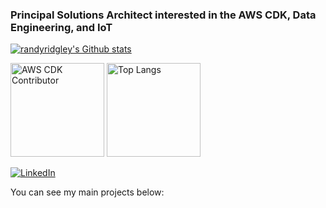 ### Principal Solutions Architect interested in the AWS CDK, Data Engineering, and IoT

[![randyridgley's Github stats](https://github-readme-stats.vercel.app/api?username=randyridgley)](https://github.com/randyridgley/github-readme-stats)
<p align="left"> 
  <img alt="AWS CDK Contributor" height="150px" src="https://cdk-stats.vercel.app/api?username=randyridgley" />
  <img alt="Top Langs" height="150px" src="https://github-readme-stats.vercel.app/api/top-langs/?username=randyridgley&layout=compact&show_icons=true" />
</p>
<a href="https://www.linkedin.com/in/randyridgley/"><img alt="LinkedIn" src="https://img.shields.io/badge/linkedin%20-%230077B5.svg?&style=for-the-badge&logo=linkedin&logoColor=white"/></a>

You can see my main projects below:

<!--
**randyridgley/randyridgley** is a ✨ _special_ ✨ repository because its `README.md` (this file) appears on your GitHub profile.

Here are some ideas to get you started:

- 🔭 I’m currently working on ...
- 🌱 I’m currently learning ...
- 👯 I’m looking to collaborate on ...
- 🤔 I’m looking for help with ...
- 💬 Ask me about ...
- 📫 How to reach me: ...
- 😄 Pronouns: ...
- ⚡ Fun fact: ...
-->
